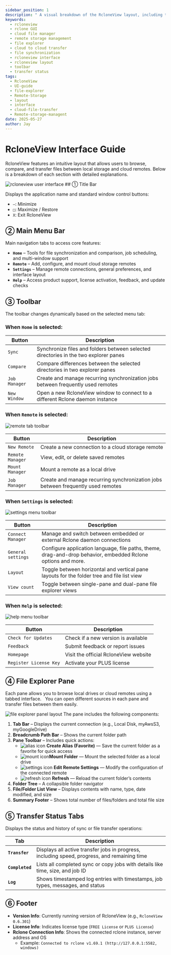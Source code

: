 ```yaml
---
sidebar_position: 1
description: " A visual breakdown of the RcloneView layout, including title bar, main menus, file explorer, and transfer tabs."
keywords:
  - rcloneview
  - rclone GUI
  - cloud file manager
  - remote storage management
  - file explorer
  - cloud to cloud transfer
  - file synchronization
  - rcloneview interface
  - rcloneview layout
  - toolbar
  - transfer status
tags:
  - RcloneView
  - UI-guide
  - file-explorer
  - Remote-Storage
  - layout
  - interface
  - cloud-file-transfer
  - Remote-storage-managent
date: 2025-05-27
author: Jay
---
```

# RcloneView Interface Guide

RcloneView features an intuitive layout that allows users to browse, compare, and transfer files between local storage and cloud remotes. Below is a breakdown of each section with detailed explanations.

<img src="/support/images/en/howto/rcloneview-basic/rcloneview-user-interface.png" alt="rcloneview user interface" class="img-large img-center" />
## ① Title Bar

Displays the application name and standard window control buttons:

- `—`: Minimize
- `□`: Maximize / Restore
- `X`: Exit RcloneView

## ② Main Menu Bar

Main navigation tabs to access core features:

- **`Home`** – Tools for file synchronization and comparison, job scheduling, and multi-window support  
- **`Remote`** – Add, configure, and mount cloud storage remotes  
- **`Settings`** – Manage remote connections, general preferences, and interface layout  
- **`Help`** – Access product support, license activation, feedback, and update checks  

## ③ Toolbar

The toolbar changes dynamically based on the selected menu tab:

  ### When `Home` is selected:

| Button        | Description                                                                          |
| ------------- | ------------------------------------------------------------------------------------ |
| `Sync`        | Synchronize files and folders between selected directories in the two explorer panes |
| `Compare`     | Compare differences between the selected directories in two explorer panes           |
| `Job Manager` | Create and manage recurring synchronization jobs between frequently used remotes     |
| `New Window`  | Open a new RcloneView window to connect to a different Rclone daemon instance        |
 
### When `Remote` is selected:

<img src="/support/images/en/howto/rcloneview-basic/remote-tab-toolbar.png" alt="remote tab toolbar" class="img-medium img-center" />

| Button           | Description                                                                      |
| ---------------- | -------------------------------------------------------------------------------- |
| `New Remote`     | Create a new connection to a cloud storage remote                                |
| `Remote Manager` | View, edit, or delete saved remotes                                              |
| `Mount Manager`  | Mount a remote as a local drive                                                  |
| `Job Manager`    | Create and manage recurring synchronization jobs between frequently used remotes |
  
### When `Settings` is selected:
<img src="/support/images/en/howto/rcloneview-basic/settings-menu-toolbar.png" alt="settings menu toolbar" class="img-medium img-center" />

| Button             | Description                                                                                                  |
| ------------------ | ------------------------------------------------------------------------------------------------------------ |
| `Connect Manager`  | Manage and switch between embedded or external Rclone daemon connections                                     |
| `General settings` | Configure application language, file paths, theme, drag-and-drop behavior, embedded Rclone options and more. |
| `Layout`           | Toggle between horizontal and vertical pane layouts for the folder tree and file list view                   |
| `View count`       | Toggle between single-pane and dual-pane file explorer views                                                 |

### When `Help` is selected:
<img src="/support/images/en/howto/rcloneview-basic/help-menu-toolbar.png" alt="help menu toolbar" class="img-medium img-center" />

| Button                 | Description                           |
| ---------------------- | ------------------------------------- |
| `Check for Updates`    | Check if a new version is available   |
| `Feedback`             | Submit feedback or report issues      |
| `Homepage`             | Visit the official RcloneView website |
| `Register License Key` | Activate your PLUS license            |

## ④ File Explorer Pane

Each pane allows you to browse local drives or cloud remotes using a tabbed interface.  
You can open different sources in each pane and transfer files between them easily.

  <img src="/support/images/en/howto/rcloneview-basic/file-explorer-pannel-layout.png" alt="file explorer panel layout" class="img-medium img-center" />
The pane includes the following components:

1. **Tab Bar** – Displays the current connection (e.g., Local Disk, myAwsS3, myGoogleDrive)  
2. **Breadcrumb Path Bar** – Shows the current folder path  
3. **Pane Toolbar** – Includes quick actions:  
	- <img src="/support/icons/alias-icon.png" alt="alias icon" class="inline-icon" /> **Create Alias (Favorite)** — Save the current folder as a favorite for quick access  
	- <img src="/support/icons/mount-icon.png" alt="mount icon" class="inline-icon" />**Mount Folder** — Mount the selected folder as a local drive  
	- <img src="/support/icons/settings-icon.png" alt="settings icon" class="inline-icon" /> **Edit Remote Settings** — Modify the configuration of the connected remote  
	- <img src="/support/icons/refresh-icon.png" alt="refresh icon" class="inline-icon" /> **Refresh** — Reload the current folder’s contents
4. **Folder Tree** – A collapsible folder navigator  
5. **File/Folder List View** – Displays contents with name, type, date modified, and size  
6. **Summary Footer** – Shows total number of files/folders and total file size

## ⑤ Transfer Status Tabs

Displays the status and history of sync or file transfer operations:

| Tab             | Description                                                                                  |
| --------------- | -------------------------------------------------------------------------------------------- |
| **`Transfer`**  | Displays all active transfer jobs in progress, including speed, progress, and remaining time |
| **`Completed`** | Lists all completed sync or copy jobs with details like time, size, and job ID               |
| **`Log`**       | Shows timestamped log entries with timestamps, job types, messages, and status               |
## ⑥ Footer

- **Version Info**: Currently running version of RcloneView (e.g., `RcloneView 0.6.301`)
- **License Info**: Indicates license type (`FREE License` or `PLUS License`)
- **Rclone Connection Info**: Shows the connected rclone instance, server address and OS
  - Example: `Connected to rclone v1.69.1 (http://127.0.0.1:5582, windows)`
